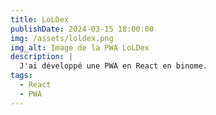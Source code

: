 ```yaml
---
title: LoLDex
publishDate: 2024-03-15 18:00:00
img: /assets/loldex.png
img_alt: Image de la PWA LoLDex
description: |
  J'ai développé une PWA en React en binome. 
tags:
  - React
  - PWA
---
```


